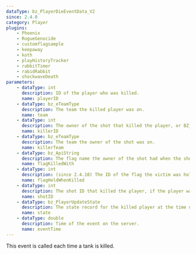 ```yaml
---
dataType: bz_PlayerDieEventData_V2
since: 2.4.0
category: Player
plugins:
    - Phoenix
    - RogueGenocide
    - customflagsample
    - keepaway
    - koth
    - playHistoryTracker
    - rabbitTimer
    - rabidRabbit
    - shockwaveDeath
parameters:
    - dataType: int
      description: ID of the player who was killed.
      name: playerID
    - dataType: bz_eTeamType
      description: The team the killed player was on.
      name: team
    - dataType: int
      description: The owner of the shot that killed the player, or BZ_SERVER for server side kills
      name: killerID
    - dataType: bz_eTeamType
      description: The team the owner of the shot was on.
      name: killerTeam
    - dataType: bz_ApiString
      description: The flag name the owner of the shot had when the shot was fired.
      name: flagKilledWith
    - dataType: int
      description: (since 2.4.10) The ID of the flag the victim was holding when they died.
      name: flagHeldWhenKilled
    - dataType: int
      description: The shot ID that killed the player, if the player was not killed by a shot, the id will be -1.
      name: shotID
    - dataType: bz_PlayerUpdateState
      description: The state record for the killed player at the time of the event
      name: state
    - dataType: double
      description: Time of the event on the server.
      name: eventTime
---
```


This event is called each time a tank is killed.
